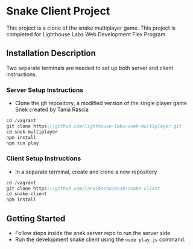 # Snake Client Project

This project is a clone of the snake multiplayer game. This project is completed for Lighthouse Labs Web Development Flex Program. 

## Installation Description

Two separate terminals are needed to set up both server and client instructions.

### Server Setup Instructions
- Clone the git repository, a modified version of the single player game Snek created by Tania Rascia
```javascript
cd /vagrant
git clone https://github.com/lighthouse-labs/snek-multiplayer.git
cd snek-multiplayer
npm install
npm run play
```

### Client Setup Instructions
- In a separate terminal, create and clone a new repository
```javascript
cd /vagrant
git clone https://github.com/laraibsshaikh10/snake-client
cd snake-client
npm install
```

## Getting Started

- Follow steps inside the snek server repo to run the server side
- Run the development snake client using the `node play.js` command.